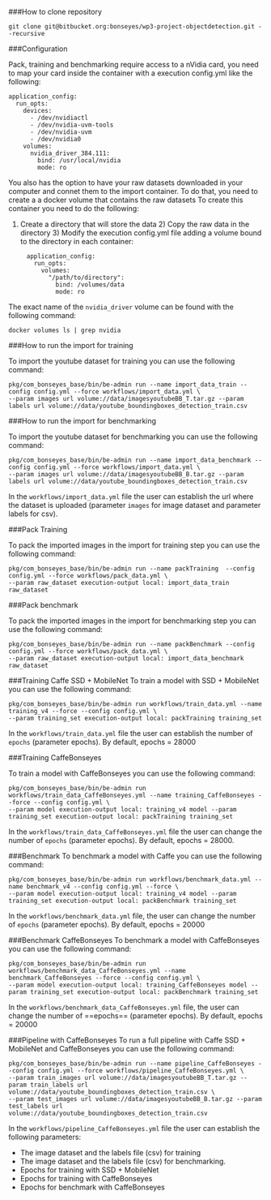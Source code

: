 
###How to clone repository

```
git clone git@bitbucket.org:bonseyes/wp3-project-objectdetection.git --recursive
```
###Configuration

Pack, training and benchmarking require access to a nVidia card, you need to map your card inside the container with a execution config.yml like the following:

```
application_config:
  run_opts:
    devices:
      - /dev/nvidiactl
      - /dev/nvidia-uvm-tools
      - /dev/nvidia-uvm
      - /dev/nvidia0
    volumes:  
      nvidia_driver_384.111:
        bind: /usr/local/nvidia
        mode: ro
```

You also has the option to have your raw datasets downloaded in your computer and connet them to the import container. To do that, you need to create a a docker volume that contains the raw datasets
To create this container you need to do the following:
1) Create a directory that will store the data 2) Copy the raw data in the directory 3) Modify the execution config.yml file adding a volume bound to the directory in each container:

```
     application_config:
       run_opts:             
         volumes:
           "/path/to/directory":
             bind: /volumes/data
             mode: ro
```

The exact name of the `nvidia_driver` volume can be found with the following command:

```
docker volumes ls | grep nvidia
```

###How to run the import for training

To import the youtube dataset for training you can use the following command:
```
pkg/com_bonseyes_base/bin/be-admin run --name import_data_train --config config.yml --force workflows/import_data.yml \
--param images url volume://data/imagesyoutubeBB_T.tar.gz --param labels url volume://data/youtube_boundingboxes_detection_train.csv

```
###How to run the import for benchmarking

To import the youtube dataset for benchmarking you can use the following command:
```
pkg/com_bonseyes_base/bin/be-admin run --name import_data_benchmark --config config.yml --force workflows/import_data.yml \
--param images url volume://data/imagesyoutubeBB_B.tar.gz --param labels url volume://data/youtube_boundingboxes_detection_train.csv
```

In the `workflows/import_data.yml` file the user can establish the url where the dataset is uploaded (parameter `images` for image dataset and parameter labels for csv).

###Pack Training

To pack the imported images in the import for training step you can use the following command:

```
pkg/com_bonseyes_base/bin/be-admin run --name packTraining  --config config.yml --force workflows/pack_data.yml \
--param raw_dataset execution-output local: import_data_train raw_dataset
```


###Pack benchmark

To pack the imported images in the import for benchmarking step you can use the following command:
```
pkg/com_bonseyes_base/bin/be-admin run --name packBenchmark --config config.yml --force workflows/pack_data.yml \
--param raw_dataset execution-output local: import_data_benchmark raw_dataset
```


###Training Caffe SSD + MobileNet
To train a model with SSD + MobileNet you can use the following command:

```
pkg/com_bonseyes_base/bin/be-admin run workflows/train_data.yml --name training_v4 --force --config config.yml \
--param training_set execution-output local: packTraining training_set
```

In the `workflows/train_data.yml` file the user can establish the number of `epochs` (parameter epochs). By default, epochs = 28000

###Training CaffeBonseyes

To train a model with CaffeBonseyes you can use the following command:

```
pkg/com_bonseyes_base/bin/be-admin run workflows/train_data_CaffeBonseyes.yml --name training_CaffeBonseyes --force --config config.yml \
--param model execution-output local: training_v4 model --param training_set execution-output local: packTraining training_set
```

In the `workflows/train_data_CaffeBonseyes.yml` file the user can change the number of `epochs` (parameter epochs). By default, epochs = 28000.


###Benchmark
To benchmark a model with Caffe you can use the following command:

```
pkg/com_bonseyes_base/bin/be-admin run workflows/benchmark_data.yml --name benchmark_v4 --config config.yml --force \
--param model execution-output local: training_v4 model --param training_set execution-output local: packBenchmark training_set
```
In the `workflows/benchmark_data.yml` file, the user can change the number of `epochs` (parameter epochs). By default, epochs = 20000

###Benchmark CaffeBonseyes
To benchmark a model with CaffeBonseyes you can use the following command:

```
pkg/com_bonseyes_base/bin/be-admin run workflows/benchmark_data_CaffeBonseyes.yml --name benchmark_CaffeBonseyes --force --config config.yml \
--param model execution-output local: training_CaffeBonseyes model --param training_set execution-output local: packBenchmark training_set

```

In the `workflows/benchmark_data_CaffeBonseyes.yml` file, the user can change the number of ==epochs== (parameter epochs). By default, epochs = 20000


###Pipeline with CaffeBonseyes
To run a full pipeline with Caffe SSD + MobileNet and CaffeBonseyes you can use the following command:

```
pkg/com_bonseyes_base/bin/be-admin run --name pipeline_CaffeBonseyes --config config.yml --force workflows/pipeline_CaffeBonseyes.yml \
--param train_images url volume://data/imagesyoutubeBB_T.tar.gz --param train_labels url volume://data/youtube_boundingboxes_detection_train.csv \
--param test_images url volume://data/imagesyoutubeBB_B.tar.gz --param test_labels url volume://data/youtube_boundingboxes_detection_train.csv

```

In the `workflows/pipeline_CaffeBonseyes.yml` file the user can establish the following parameters:
- The image dataset and the labels file (csv) for training
- The image dataset and the labels file (csv) for benchmarking.
- Epochs for training with SSD + MobileNet
- Epochs for training with CaffeBonseyes
- Epochs for benchmark with CaffeBonseyes


